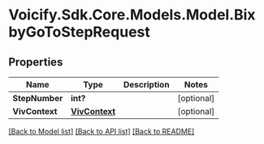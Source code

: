 # Voicify.Sdk.Core.Models.Model.BixbyGoToStepRequest
## Properties

Name | Type | Description | Notes
------------ | ------------- | ------------- | -------------
**StepNumber** | **int?** |  | [optional] 
**VivContext** | [**VivContext**](VivContext.md) |  | [optional] 

[[Back to Model list]](../README.md#documentation-for-models) [[Back to API list]](../README.md#documentation-for-api-endpoints) [[Back to README]](../README.md)

